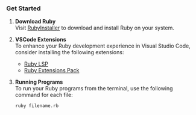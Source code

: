 ### Get Started

1. **Download Ruby**  
   Visit [RubyInstaller](https://rubyinstaller.org/) to download and install Ruby on your system.

2. **VSCode Extensions**  
   To enhance your Ruby development experience in Visual Studio Code, consider installing the following extensions:  
   - [Ruby LSP](https://marketplace.visualstudio.com/items?itemName=Shopify.ruby-lsp)  
   - [Ruby Extensions Pack](https://marketplace.visualstudio.com/items?itemName=Shopify.ruby-extensions-pack)

3. **Running Programs**  
   To run your Ruby programs from the terminal, use the following command for each file:  
   ```bash
   ruby filename.rb
